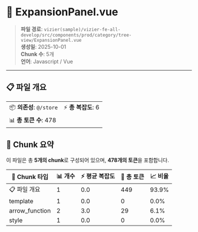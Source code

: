 # 📄 ExpansionPanel.vue

> **파일 경로**: `vizier(sample)/vizier-fe-all-develop/src/components/prod/category/tree-view/ExpansionPanel.vue`  
> **생성일**: 2025-10-01  
> **Chunk 수**: 5개  
> **언어**: Javascript / Vue
---





## 📋 파일 개요

| | |
|--|--|
| 📦 **의존성**: `@/store` | ⚡ **총 복잡도**: 6 |
| 📊 **총 토큰 수**: 478 |  |






## 🧩 Chunk 요약

이 파일은 총 **5개의 chunk**로 구성되어 있으며, **478개의 토큰**을 포함합니다.

| 🧩 Chunk 타입 | 📊 개수 | ⚡ 평균 복잡도 | 📝 총 토큰 | 📈 비율 |
|---------------|--------|-------------|----------|--------|
| 📋 파일 개요 | 1 | 0.0 | 449 | 93.9% |
| template | 1 | 0.0 | 0 | 0.0% |
| arrow_function | 2 | 3.0 | 29 | 6.1% |
| style | 1 | 0.0 | 0 | 0.0% |

